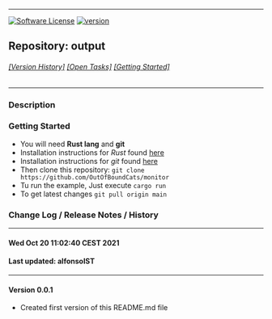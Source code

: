 -----------------------
[![Software License](https://img.shields.io/badge/license-MIT-brightgreen.svg)](LICENSE.md)
[![version](https://img.shields.io/badge/version-0.0.2-yellow.svg)](https://github.com/OutOfBoundCats/monitor)
## Repository: **output**<br>
###### [[Version History]](#history) [[Open Tasks]](#open) [[Getting Started]](#start)
-----------------------

### Description


<a name="start"></a>
### Getting Started

* You will need **Rust lang** and **git**
* Installation instructions for *Rust* found [here](https://www.rust-lang.org/tools/install)
* Installation instructions for *git* found [here](https://git-scm.com/book/en/v2/Getting-Started-Installing-Git)
* Then clone this repository: ```git clone https://github.com/OutOfBoundCats/monitor```
* Tu run the example, Just execute ```cargo run```
* To get latest changes ```git pull origin main```




<a name="history"></a>
### Change Log / Release Notes / History

------------------------------------
#### Wed Oct 20 11:02:40 CEST 2021
#### Last updated: alfonsoIST
------------------------------------
#### Version 0.0.1

* Created first version of this README.md file

